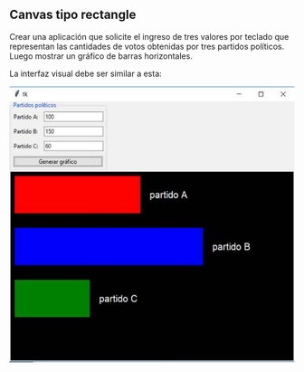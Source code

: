 ## Canvas tipo rectangle
Crear una aplicación que solicite el ingreso de tres valores por teclado que representan las cantidades de votos obtenidas por tres partidos políticos. Luego mostrar un gráfico de barras horizontales.

La interfaz visual debe ser similar a esta:

![imagen-canvas-rectangle](73_1.jpg)